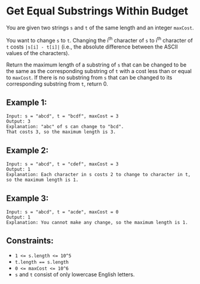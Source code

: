 # Get Equal Substrings Within Budget

You are given two strings `s` and `t` of the same length and an integer `maxCost`.

You want to change `s` to `t`. Changing the i<sup>th</sup> character of `s` to i<sup>th</sup> character of `t` costs
`|s[i] - t[i]|` (i.e., the absolute difference between the ASCII values of the characters).

Return the maximum length of a substring of `s` that can be changed to be the same as the corresponding substring of `t`
with a cost less than or equal to `maxCost`. If there is no substring from `s` that can be changed to its corresponding
substring from `t`, return 0.

## Example 1:

```
Input: s = "abcd", t = "bcdf", maxCost = 3
Output: 3
Explanation: "abc" of s can change to "bcd".
That costs 3, so the maximum length is 3.
```

## Example 2:

```
Input: s = "abcd", t = "cdef", maxCost = 3
Output: 1
Explanation: Each character in s costs 2 to change to character in t,  so the maximum length is 1.
```

## Example 3:

```
Input: s = "abcd", t = "acde", maxCost = 0
Output: 1
Explanation: You cannot make any change, so the maximum length is 1.
```

## Constraints:

* `1 <= s.length <= 10^5`
* `t.length == s.length`
* `0 <= maxCost <= 10^6`
* `s` and `t` consist of only lowercase English letters.

